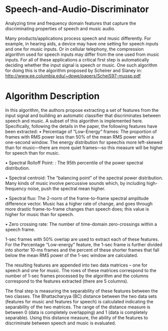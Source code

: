 # Speech-and-Audio-Discriminator
Analyzing time and frequency domain features that capture the discriminating properties of speech and music audio.

Many products/applications process speech and music differently. For example, in hearing aids, a device may have one setting for speech inputs and one for music inputs. Or in cellular telephony, the compression algorithm used for speech inputs may differ from the one used from music inputs. For all of these applications a critical first step is automatically deciding whether the input signal is speech or music. One such algorithm for doing this is the algorithm proposed by Scheirer and Slaney in:
http://www.ee.columbia.edu/~dpwe/papers/ScheiS97-mussp.pdf

# Algorithm Description
In this algorithm, the authors propose extracting a set of features from the input signal and building an automatic classifier that discriminates between speech and music. A subset of this algorithm is implemented here. Specifically, following the details in the paper, the following features have been extracted:
•	Percentage of “Low-Energy” frames: The proportion of frames with RMS power less than 50% of the mean RMS power within a one-second window. The energy distribution for speechis more left-skewed than for music—there are more quiet frames—so this measure will be higher for speech than for music.

•	Spectral Rolloff Point: : The 95th percentile of the power spectral distribution.

•	Spectral centroid:  The “balancing point” of the spectral power distribution. Many kinds of music involve percussive sounds which, by including high-frequency noise, push the
spectral mean higher.

•	Spectral flux: The 2-norm of the frame-to-frame spectral amplitude difference vector.  Music has a higher rate of change, and goes through more drastic frame-to-frame changes than speech does; this value is higher for music than for speech.

•	Zero crossing rate:  The number of time-domain zero-crossings within a speech frame.

1-sec frames with 50% overlap are used to extract each of these features. For the Percentage “Low-energy” feature, the 1-sec frame is further divided into shorter 10-ms frames and the percent of these shorter frames that fall below the mean RMS power of the 1-sec window are calculated.

The resulting features are appended into two data matrices – one for speech and one for music. The rows of these matrices correspond to the number of 1-sec frames processed by the algorithm and the columns correspond to the features extracted (there are 5 columns).

The final step is measuring the separability of these features between the two classes. The Bhattacharyya (BC) distance between the two data sets (features for music and features for speech) is calculated indicating the separability of the two matrices. The range of the distance measure is between 0 (data is completely overlapping) and 1 (data is completely separable). Using this distance measure, the ability of the features to discriminate between speech and music is evaluated.

